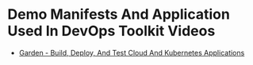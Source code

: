 # Demo Manifests And Application Used In DevOps Toolkit Videos

* [Garden - Build, Deploy, And Test Cloud And Kubernetes Applications](https://youtu.be/BUlrbSxpRTs)
